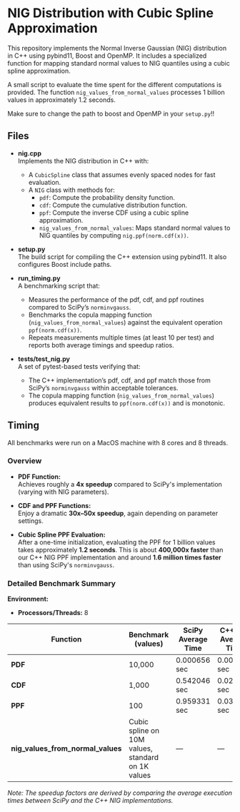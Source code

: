 # NIG Distribution with Cubic Spline Approximation

This repository implements the Normal Inverse Gaussian (NIG) distribution in C++ using pybind11, Boost and OpenMP. It includes a specialized function for mapping standard normal values to NIG quantiles using a cubic spline approximation.

A small script to evaluate the time spent for the different computations is provided. The function `nig_values_from_normal_values` processes 1 billion values in approximately 1.2 seconds.

Make sure to change the path to boost and OpenMP in your `setup.py`!!

## Files

- **nig.cpp**  
  Implements the NIG distribution in C++ with:
  - A `CubicSpline` class that assumes evenly spaced nodes for fast evaluation.
  - A `NIG` class with methods for:
    - `pdf`: Compute the probability density function.
    - `cdf`: Compute the cumulative distribution function.
    - `ppf`: Compute the inverse CDF using a cubic spline approximation.
    - `nig_values_from_normal_values`: Maps standard normal values to NIG quantiles by computing `nig.ppf(norm.cdf(x))`.

- **setup.py**  
  The build script for compiling the C++ extension using pybind11. It also configures Boost include paths.

- **run_timing.py**  
  A benchmarking script that:
  - Measures the performance of the pdf, cdf, and ppf routines compared to SciPy’s `norminvgauss`.
  - Benchmarks the copula mapping function (`nig_values_from_normal_values`) against the equivalent operation `ppf(norm.cdf(x))`.
  - Repeats measurements multiple times (at least 10 per test) and reports both average timings and speedup ratios.

- **tests/test_nig.py**  
  A set of pytest-based tests verifying that:
  - The C++ implementation’s pdf, cdf, and ppf match those from SciPy’s `norminvgauss` within acceptable tolerances.
  - The copula mapping function (`nig_values_from_normal_values`) produces equivalent results to `ppf(norm.cdf(x))` and is monotonic.

## Timing

All benchmarks were run on a MacOS machine with 8 cores and 8 threads.

### Overview

- **PDF Function:**  
  Achieves roughly a **4x speedup** compared to SciPy's implementation (varying with NIG parameters).

- **CDF and PPF Functions:**  
  Enjoy a dramatic **30x–50x speedup**, again depending on parameter settings.

- **Cubic Spline PPF Evaluation:**  
  After a one-time initialization, evaluating the PPF for 1 billion values takes approximately **1.2 seconds**. This is about **400,000x faster** than our C++ NIG PPF implementation and around **1.6 million times faster** than using SciPy's `norminvgauss`.

### Detailed Benchmark Summary

**Environment:**  
- **Processors/Threads:** 8

| Function                            | Benchmark (values)                                          | SciPy Average Time | C++ NIG Average Time | Speedup          |
|-------------------------------------|-------------------------------------------------------------|--------------------|----------------------|------------------|
| **PDF**                           | 10,000                                                     | 0.000656 sec       | 0.000173 sec         | **3.79x**        |
| **CDF**                           | 1,000                                                      | 0.542046 sec       | 0.024670 sec         | **21.97x**       |
| **PPF**                           | 100                                                        | 0.959331 sec       | 0.033139 sec         | **28.95x**       |
| **nig_values_from_normal_values** | Cubic spline on 10M values, standard on 1K values            | —                  | —                    | **39.57x** (comparing ppf(norm.cdf(x)) to nig_values_from_normal_values_map) |

*Note: The speedup factors are derived by comparing the average execution times between SciPy and the C++ NIG implementations.*
